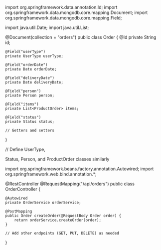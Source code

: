 
import org.springframework.data.annotation.Id;
import org.springframework.data.mongodb.core.mapping.Document;
import org.springframework.data.mongodb.core.mapping.Field;

import java.util.Date;
import java.util.List;

@Document(collection = "orders")
public class Order {
    @Id
    private String id;

    @Field("userType")
    private UserType userType;

    @Field("orderDate")
    private Date orderDate;

    @Field("deliveryDate")
    private Date deliveryDate;

    @Field("person")
    private Person person;

    @Field("items")
    private List<ProductOrder> items;

    @Field("status")
    private Status status;

    // Getters and setters
}

// Define UserType,



 Status, Person, and ProductOrder classes similarly


import org.springframework.beans.factory.annotation.Autowired;
import org.springframework.web.bind.annotation.*;

@RestController
@RequestMapping("/api/orders")
public class OrderController {

    @Autowired
    private OrderService orderService;

    @PostMapping
    public Order createOrder(@RequestBody Order order) {
        return orderService.createOrder(order);
    }

    // Add other endpoints (GET, PUT, DELETE) as needed
}
